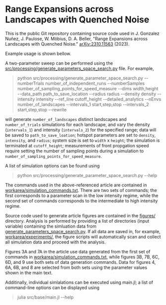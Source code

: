 # Range Expansions across Landscapes with Quenched Noise

This is the public Git repository containing source code used in J. Gonzalez Nuñez, J. Paulose, W. Möbius, D. A. Beller, "Range Expansions across Landscapes with Quenched Noise." [arXiv:2310.11563](https://arxiv.org/abs/2310.11563) (2023).

Example usage is shown bellow.

A two-parameter sweep can be performed using the [src/processing/generate_parameters_space_search.py](./src/processing/generate_parameters_space_search.py) file. For example,

> python src/processing/generate_parameter_space_search.py --numberTrials number_of_independent_runs --numberSamples number_of_sampling_points_for_speed_measure --dims width,height --data_path path_to_save_location --radius radius --density density --intensity intensity --ref_line cutoff_height --detailed_analytics --nEnvs number_of_landscapes --intervals_1 start,step,stop --intervals_2 start,step,stop --rewrite

will generate `number_of_landscapes` distinct landscapes and `number_of_trials` simulations for each landscape, and vary the density (`intervals_1`) and intensity (`intervals_2`) for the specified range; data will be saved to `path_to_save_loation`; hotspot parameters are set to `density`, `intensity`, and `radius`; system size is set to `width` x `height`; the simulation is terminated at `cutoff_height`; measurements of front propgation speed require setting the number of sampling points during a simulation to `number_of_sampling_points_for_speed_measure`. 

A list of simulation options can be found using

> python src/processing/generate_parameter_space_search.py --help

The commands used in the above-referenced article are contained in [workarea/simulation_commands.txt](./workarea/simulation_commands.txt). There are two sets of commands; the first corresponds to a parameter scan in the low intensity regime, while the second set of commands corresponds to the intermediate to high intensity regime.

Source code used to generate article figures are contained in the [figures/](./figures/) directory. Analysis is performed by providing a list of directories (input variable) containing the simluation data from [generate_parameters_space_search.py](./src/processing/generate_parameters_space_search.py). If all data are saved in, for example, [workarea/experiments/](./workarea/experiments/), the figure scripts will automatically scan and collect all simulation data and proceed with the analysis.

Figures 3A and 7A in the article use data generated from the first set of commands in [workarea/simulation_commands.txt](./workarea/simulation_commands.txt), while figures 3B, 7B, 6C, 6D, and 9 use both sets of data generation commands. Data for figures 4, 6A, 6B, and 8 are selected from both sets using the parameter values shown in the main text.

Additinally, individual simlalations can be executed using main.jl; a list of command-line options can be displayed using

> julia src/base/main.jl --help
